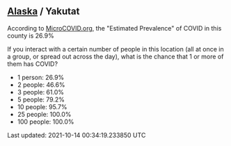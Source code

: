 
## [Alaska](/united-states/alaska) / Yakutat

According to [MicroCOVID.org](http://microcovid.org),
the "Estimated Prevalence" of COVID in this county is 26.9%

If you interact with a certain number of people in this location
(all at once in a group, or spread out across the day), what is the chance that
1 or more of them has COVID?

- 1 person: 26.9%
- 2 people: 46.6%
- 3 people: 61.0%
- 5 people: 79.2%
- 10 people: 95.7%
- 25 people: 100.0%
- 100 people: 100.0%

Last updated: 2021-10-14 00:34:19.233850 UTC
